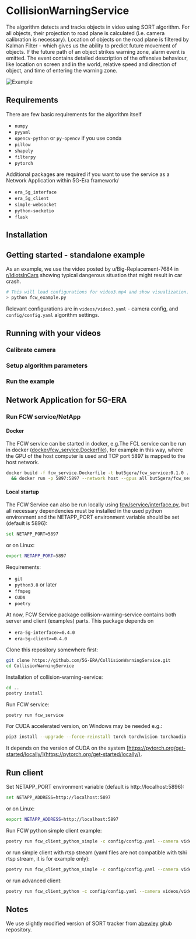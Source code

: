 # CollisionWarningService

The algorithm detects and tracks objects in video using SORT algorithm. For all objects, their projection to road 
plane is calculated (i.e. camera calibration is necessary). Location of objects on the road plane is filtered by 
Kalman Filter - which gives us the ability to predict future movement of objects. If the future path of an object 
strikes warning zone, alarm event is emitted. The event contains detailed description of the offensive behaviour, like 
location on screen and in the world, relative speed and direction of object, and time of entering the warning zone.

![Example](/data/example.gif)

## Requirements

There are few basic requirements for the algorithm itself
* `numpy`
* `pyyaml`
* `opencv-python` or  `py-opencv` if you use conda
* `pillow`
* `shapely`
* `filterpy`
* `pytorch`

Additional packages are required if you want to use the service as a Network Application within 5G-Era framework/
* `era_5g_interface`
* `era_5g_client`
* `simple-websocket`
* `python-socketio`
* `flask`


## Installation

## Getting started - standalone example

As an example, we use the video posted by u/Big-Replacement-7684 in 
[r/IdiotsInCars](https://www.reddit.com/r/IdiotsInCars/comments/10vfg5d/if_you_arent_going_to_yield_to_oncoming_traffic) 
showing typical dangerous situation that might result in car crash.


```bash
# This will load configurations for video3.mp4 and show visualization.
> python fcw_example.py
```

Relevant configurations are in `videos/video3.yaml` - camera config, and `config/config.yaml` algorithm settings.

## Running with your videos

### Calibrate camera

### Setup algorithm parameters

### Run the example

## Network Application for 5G-ERA

### Run FCW service/NetApp

#### Docker

The FCW service can be started in docker, e.g.The FCL service can be run in docker 
([docker/fcw_service.Dockerfile](docker/fcw_service.Dockerfile)), for example in this way, 
where the GPU of the host computer is used and TCP port 5897 is mapped to the host network.
```bash
docker build -f fcw_service.Dockerfile -t but5gera/fcw_service:0.1.0 . \
  && docker run -p 5897:5897 --network host --gpus all but5gera/fcw_service:0.1.0 
```

#### Local startup

The FCW Service can also be run locally using [fcw/service/interface.py](fcw/service/interface.py), 
but all necessary dependencies must be installed in the used python environment
and the NETAPP_PORT environment variable should be set (default is 5896):
```bash
set NETAPP_PORT=5897
```
or on Linux:
```bash
export NETAPP_PORT=5897
```

Requirements:
- `git`
- `python3.8` or later
- `ffmpeg`
- `CUDA`
- `poetry`

At now, FCW Service package collision-warning-service contains both server and client (examples) parts. This package depends on
- `era-5g-interface>=0.4.0`
- `era-5g-client>=0.4.0`

Clone this repository somewhere first:

```bash
git clone https://github.com/5G-ERA/CollisionWarningService.git
cd CollisionWarningService
```

Installation of collision-warning-service:

```bash
cd ..
poetry install
```

Run FCW service:

```bash
poetry run fcw_service
```

For CUDA accelerated version, on Windows may be needed e.g.:
```bash
pip3 install --upgrade --force-reinstall torch torchvision torchaudio --extra-index-url https://download.pytorch.org/whl/cu118
```
It depends on the version of CUDA on the system [https://pytorch.org/get-started/locally/](https://pytorch.org/get-started/locally/).

## Run client

Set NETAPP_PORT environment variable (default is http://localhost:5896):
```bash
set NETAPP_ADDRESS=http://localhost:5897
```
or on Linux:
```bash
export NETAPP_ADDRESS=http://localhost:5897
```

Run FCW python simple client example:

```bash
poetry run fcw_client_python_simple -c config/config.yaml --camera videos/video3.yaml videos/video3.mp4
```

or run simple client with rtsp stream (yaml files are not compatible with tshi rtsp stream, it is for example only):

```bash
poetry run fcw_client_python_simple -c config/config.yaml --camera videos/video3.yaml rtsp://root:upgm_c4m3r4@upgm-ipkam5.fit.vutbr.cz/axis-media/media.amp
```

or run advanced client:

```bash
poetry run fcw_client_python -c config/config.yaml --camera videos/video3.yaml videos/video3.mp4
```

## Notes

We use slightly modified version of SORT tracker from [abewley](https://github.com/abewley/sort) gitub repository.

